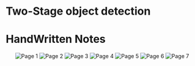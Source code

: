 # Two-Stage object detection

# HandWritten Notes
<p align="center">
<img src="./1.jpg" alt="Page 1"/>
<img src="./2.jpg" alt="Page 2"/>
<img src="./3.jpg" alt="Page 3"/>
<img src="./4.jpg" alt="Page 4"/>
<img src="./5.jpg" alt="Page 5"/>
<img src="./6.jpg" alt="Page 6"/>
<img src="./7.jpg" alt="Page 7"/>
<p\>

